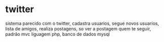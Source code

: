# twitter
sistema parecido com o twitter, cadastra usuarios, segue novos usuarios, lista de amigos, realiza postagens, so ver a postagem quem te seguir, padrão mvc liguagem php, banco de dados mysql
